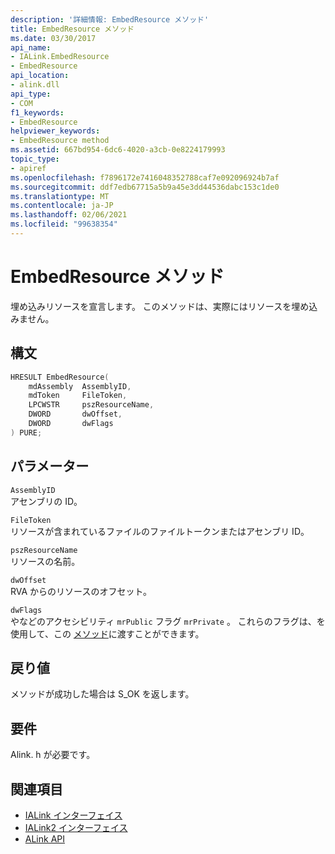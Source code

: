 ```yaml
---
description: '詳細情報: EmbedResource メソッド'
title: EmbedResource メソッド
ms.date: 03/30/2017
api_name:
- IALink.EmbedResource
- EmbedResource
api_location:
- alink.dll
api_type:
- COM
f1_keywords:
- EmbedResource
helpviewer_keywords:
- EmbedResource method
ms.assetid: 667bd954-6dc6-4020-a3cb-0e8224179993
topic_type:
- apiref
ms.openlocfilehash: f7896172e7416048352788caf7e092096924b7af
ms.sourcegitcommit: ddf7edb67715a5b9a45e3dd44536dabc153c1de0
ms.translationtype: MT
ms.contentlocale: ja-JP
ms.lasthandoff: 02/06/2021
ms.locfileid: "99638354"
---
```

# <a name="embedresource-method"></a>EmbedResource メソッド

埋め込みリソースを宣言します。 このメソッドは、実際にはリソースを埋め込みません。  
  
## <a name="syntax"></a>構文  
  
```cpp  
HRESULT EmbedResource(  
    mdAssembly  AssemblyID,  
    mdToken     FileToken,  
    LPCWSTR     pszResourceName,  
    DWORD       dwOffset,  
    DWORD       dwFlags  
) PURE;  
```  
  
## <a name="parameters"></a>パラメーター  

 `AssemblyID`  
 アセンブリの ID。  
  
 `FileToken`  
 リソースが含まれているファイルのファイルトークンまたはアセンブリ ID。  
  
 `pszResourceName`  
 リソースの名前。  
  
 `dwOffset`  
 RVA からのリソースのオフセット。  
  
 `dwFlags`  
 やなどのアクセシビリティ `mrPublic` フラグ `mrPrivate` 。 これらのフラグは、を使用して、この [メソッド](../metadata/imetadataassemblyemit-defineexportedtype-method.md)に渡すことができます。  
  
## <a name="return-value"></a>戻り値  

 メソッドが成功した場合は S_OK を返します。  
  
## <a name="requirements"></a>要件  

 Alink. h が必要です。  
  
## <a name="see-also"></a>関連項目

- [IALink インターフェイス](ialink-interface.md)
- [IALink2 インターフェイス](ialink2-interface.md)
- [ALink API](index.md)
